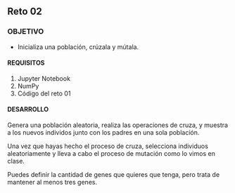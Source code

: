 ## Reto 02

### OBJETIVO

- Inicializa una población, crúzala y mútala.

#### REQUISITOS

1. Jupyter Notebook
2. NumPy
3. Código del reto 01

#### DESARROLLO

Genera una población aleatoria, realiza las operaciones de cruza, y muestra a los nuevos individos junto con los padres en una sola población. 

Una vez que hayas hecho el proceso de cruza, selecciona individuos aleatoriamente y lleva a cabo el proceso de mutación como lo vimos en clase.

Puedes definir la cantidad de genes que quieres que tenga, pero trata de mantener al menos tres genes.
